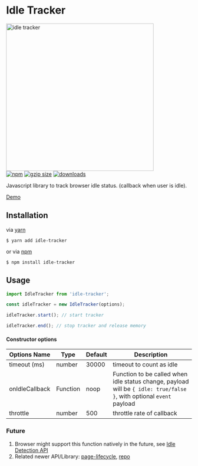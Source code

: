 <p align="center">
  <h1>Idle Tracker</h1>
  <img src="https://media.giphy.com/media/z2YiftHRaPbWw/giphy.gif" width="400" alt="idle tracker">
  <br>
  <a href="https://www.npmjs.org/package/idle-tracker"><img src="https://img.shields.io/npm/v/idle-tracker.svg?style=flat" alt="npm"></a>
  <a href="https://unpkg.com/idle-tracker"><img src="https://img.badgesize.io/https://unpkg.com/idle-tracker/dist/es/index.js?compression=gzip" alt="gzip size"></a>
  <a href="https://www.npmjs.com/package/idle-tracker"><img src="https://img.shields.io/npm/dt/idle-tracker.svg" alt="downloads" ></a>
</p>
Javascript library to track browser idle status. (callback when user is idle).

[Demo](https://roderickhsiao.github.io/idle-tracker/test/)

## Installation

via [yarn](https://yarnpkg.com/en/docs)

```
$ yarn add idle-tracker
```

or via [npm](https://docs.npmjs.com/)

```
$ npm install idle-tracker
```

## Usage

```js
import IdleTracker from 'idle-tracker';

const idleTracker = new IdleTracker(options);

idleTracker.start(); // start tracker

idleTracker.end(); // stop tracker and release memory
```

#### Constructor options

| Options Name   | Type     | Default | Description                                                                           |
| -------------- | -------- | ------- | ------------------------------------------------------------------------------------- |
| timeout (ms)   | number   | 30000   | timeout to count as idle                                                              |
| onIdleCallback | Function | noop    | Function to be called when idle status change, payload will be `{ idle: true/false }`, with optional `event` payload |
| throttle       | number   | 500     | throttle rate of callback                                                             |

### Future

1. Browser might support this function natively in the future, see [Idle Detection API](https://web.dev/idle-detection/)
1. Related newer API/Library: [page-lifecycle](https://developers.google.com/web/updates/2018/07/page-lifecycle-api), [repo](https://github.com/GoogleChromeLabs/page-lifecycle)